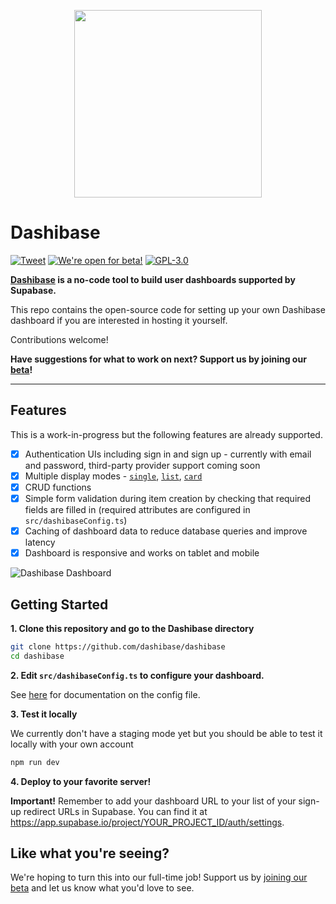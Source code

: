 <p align="center">
<img width="300" src="https://raw.githubusercontent.com/dashibase/dashibase/main/assets/dashibase-logo.png"/>
</p>

# Dashibase

[![Tweet](https://img.shields.io/twitter/url/http/shields.io.svg?style=social)](https://twitter.com/intent/tweet?text=Just%20found%20out%20about%20Dashibase%20-%20a%20super%20simple%20way%20to%20build%20dashboards%20for%20Supabase%20users!&url=https://dashibase.com) [![We're open for beta!](https://img.shields.io/badge/We're%20open%20for%20beta!-Join-%2322c55e)](https://dashibase.com#join-beta) [![GPL-3.0](https://img.shields.io/github/license/dashibase/dashibase)](https://github.com/Dashibase/dashibase/blob/main/LICENSE)

**[Dashibase](https://dashibase.com) is a no-code tool to build user dashboards supported by Supabase.**

This repo contains the open-source code for setting up your own Dashibase dashboard if you are interested in hosting it yourself.

Contributions welcome!

**Have suggestions for what to work on next? Support us by joining our [beta](https://dashibase.com#join-beta)!**

---

## Features

This is a work-in-progress but the following features are already supported.

- [x] Authentication UIs including sign in and sign up - currently with email and password, third-party provider support coming soon
- [x] Multiple display modes - [`single`](https://dashibase.com/demo/profile), [`list`](https://dashibase.com/demo/todo), [`card`](https://dashibase.com/demo/notes)
- [x] CRUD functions
- [x] Simple form validation during item creation by checking that required fields are filled in (required attributes are configured in `src/dashibaseConfig.ts`)
- [x] Caching of dashboard data to reduce database queries and improve latency
- [x] Dashboard is responsive and works on tablet and mobile

![Dashibase Dashboard](https://raw.githubusercontent.com/dashibase/dashibase/main/assets/dashibase-screenshot.png)

## Getting Started

**1. Clone this repository and go to the Dashibase directory**

```bash
git clone https://github.com/dashibase/dashibase
cd dashibase
```

**2. Edit `src/dashibaseConfig.ts` to configure your dashboard.**

See [here](https://github.com/dashibase/dashibase/blob/main/src/dashibaseConfig.ts) for documentation on the config file.

**3. Test it locally**

We currently don't have a staging mode yet but you should be able to test it locally with your own account

```bash
npm run dev
```

**4. Deploy to your favorite server!**

**Important!** Remember to add your dashboard URL to your list of your sign-up redirect URLs in Supabase. You can find it at https://app.supabase.io/project/YOUR_PROJECT_ID/auth/settings.

## Like what you're seeing?

We're hoping to turn this into our full-time job! Support us by [joining our beta](https://dashibase.com#join-beta) and let us know what you'd love to see.
